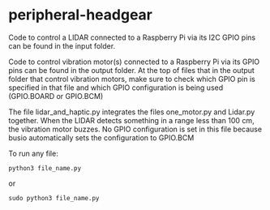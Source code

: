 # peripheral-headgear

Code to control a LIDAR connected to a Raspberry Pi via its I2C GPIO pins can be found in the input folder.

Code to control vibration motor(s) connected to a Raspberry Pi via its GPIO pins can be found in the output folder. At the top of files that in the output folder that control vibration motors, make sure to check which GPIO pin is specified in that file and which GPIO configuration is being used (GPIO.BOARD or GPIO.BCM)

The file lidar_and_haptic.py integrates the files one_motor.py and Lidar.py together. When the LIDAR detects something in a range less than 100 cm, the vibration motor buzzes. No GPIO configuration is set in this file because busio automatically sets the configuration to GPIO.BCM

To run any file:
```
python3 file_name.py
```
or
```
sudo python3 file_name.py
```